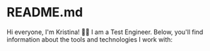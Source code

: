 # README.md
Hi everyone, I'm Kristina! ✌🏼 I am a Test Engineer. Below, you'll find information about the tools and technologies I work with:

